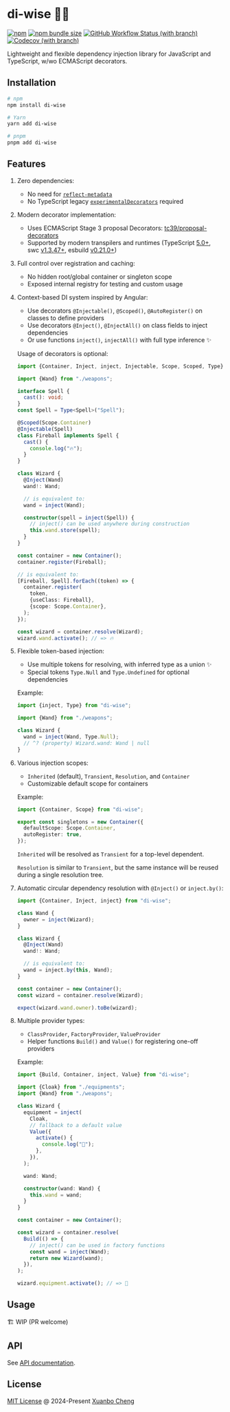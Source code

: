 # di-wise 🧙‍♀️

[![npm](https://img.shields.io/npm/v/di-wise.svg)](https://www.npmjs.com/package/di-wise)
[![npm bundle size](https://img.shields.io/bundlephobia/minzip/di-wise@latest.svg?label=bundle%20size)](https://bundlephobia.com/package/di-wise)
[![GitHub Workflow Status (with branch)](https://img.shields.io/github/actions/workflow/status/exuanbo/di-wise/test.yml.svg?branch=main)](https://github.com/exuanbo/di-wise/actions)
[![Codecov (with branch)](https://img.shields.io/codecov/c/gh/exuanbo/di-wise/main.svg?token=65EfrU4Qnl)](https://app.codecov.io/gh/exuanbo/di-wise/tree/main/src)

Lightweight and flexible dependency injection library for JavaScript and TypeScript, w/wo ECMAScript decorators.

## Installation

```sh
# npm
npm install di-wise

# Yarn
yarn add di-wise

# pnpm
pnpm add di-wise
```

## Features

1. Zero dependencies:

   - No need for [`reflect-metadata`](https://www.npmjs.com/package/reflect-metadata)
   - No TypeScript legacy [`experimentalDecorators`](https://www.typescriptlang.org/tsconfig/#experimentalDecorators) required

1. Modern decorator implementation:

   - Uses ECMAScript Stage 3 proposal Decorators: [tc39/proposal-decorators](https://github.com/tc39/proposal-decorators)
   - Supported by modern transpilers and runtimes (TypeScript [5.0+](https://www.typescriptlang.org/docs/handbook/release-notes/typescript-5-0.html#decorators), swc [v1.3.47+](https://swc.rs/docs/configuration/compilation#jsctransformdecoratorversion), esbuild [v0.21.0+](https://github.com/evanw/esbuild/releases/tag/v0.21.0))

1. Full control over registration and caching:

   - No hidden root/global container or singleton scope
   - Exposed internal registry for testing and custom usage

1. Context-based DI system inspired by Angular:

   - Use decorators `@Injectable()`, `@Scoped()`, `@AutoRegister()` on classes to define providers
   - Use decorators `@Inject()`, `@InjectAll()` on class fields to inject dependencies
   - Or use functions `inject()`, `injectAll()` with full type inference ✨

   Usage of decorators is optional:

   <!-- prettier-ignore -->
   ```ts
   import {Container, Inject, inject, Injectable, Scope, Scoped, Type} from "di-wise";

   import {Wand} from "./weapons";

   interface Spell {
     cast(): void;
   }
   const Spell = Type<Spell>("Spell");

   @Scoped(Scope.Container)
   @Injectable(Spell)
   class Fireball implements Spell {
     cast() {
       console.log("🔥");
     }
   }

   class Wizard {
     @Inject(Wand)
     wand!: Wand;

     // is equivalent to:
     wand = inject(Wand);

     constructor(spell = inject(Spell)) {
       // inject() can be used anywhere during construction
       this.wand.store(spell);
     }
   }

   const container = new Container();
   container.register(Fireball);

   // is equivalent to:
   [Fireball, Spell].forEach((token) => {
     container.register(
       token,
       {useClass: Fireball},
       {scope: Scope.Container},
     );
   });

   const wizard = container.resolve(Wizard);
   wizard.wand.activate(); // => 🔥
   ```

1. Flexible token-based injection:

   - Use multiple tokens for resolving, with inferred type as a union ✨
   - Special tokens `Type.Null` and `Type.Undefined` for optional dependencies

   Example:

   ```ts
   import {inject, Type} from "di-wise";

   import {Wand} from "./weapons";

   class Wizard {
     wand = inject(Wand, Type.Null);
     // ^? (property) Wizard.wand: Wand | null
   }
   ```

1. Various injection scopes:

   - `Inherited` (default), `Transient`, `Resolution`, and `Container`
   - Customizable default scope for containers

   Example:

   ```ts
   import {Container, Scope} from "di-wise";

   export const singletons = new Container({
     defaultScope: Scope.Container,
     autoRegister: true,
   });
   ```

   `Inherited` will be resolved as `Transient` for a top-level dependent.

   `Resolution` is similar to `Transient`, but the same instance will be reused during a single resolution tree.

1. Automatic circular dependency resolution with `@Inject()` or `inject.by()`:

   ```ts
   import {Container, Inject, inject} from "di-wise";

   class Wand {
     owner = inject(Wizard);
   }

   class Wizard {
     @Inject(Wand)
     wand!: Wand;

     // is equivalent to:
     wand = inject.by(this, Wand);
   }

   const container = new Container();
   const wizard = container.resolve(Wizard);

   expect(wizard.wand.owner).toBe(wizard);
   ```

1. Multiple provider types:

   - `ClassProvider`, `FactoryProvider`, `ValueProvider`
   - Helper functions `Build()` and `Value()` for registering one-off providers

   Example:

   ```ts
   import {Build, Container, inject, Value} from "di-wise";

   import {Cloak} from "./equipments";
   import {Wand} from "./weapons";

   class Wizard {
     equipment = inject(
       Cloak,
       // fallback to a default value
       Value({
         activate() {
           console.log("👻");
         },
       }),
     );

     wand: Wand;

     constructor(wand: Wand) {
       this.wand = wand;
     }
   }

   const container = new Container();

   const wizard = container.resolve(
     Build(() => {
       // inject() can be used in factory functions
       const wand = inject(Wand);
       return new Wizard(wand);
     }),
   );

   wizard.equipment.activate(); // => 👻
   ```

## Usage

🏗️ WIP (PR welcome)

## API

See [API documentation](https://exuanbo.github.io/di-wise/modules.html).

## License

[MIT License](https://github.com/exuanbo/di-wise/blob/main/LICENSE) @ 2024-Present [Xuanbo Cheng](https://github.com/exuanbo)
